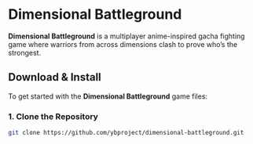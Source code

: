 # Dimensional Battleground

**Dimensional Battleground** is a multiplayer anime-inspired gacha fighting game where warriors from across dimensions clash to prove who’s the strongest.

## Download & Install

To get started with the **Dimensional Battleground** game files:

### 1. Clone the Repository

```bash
git clone https://github.com/ybproject/dimensional-battleground.git
